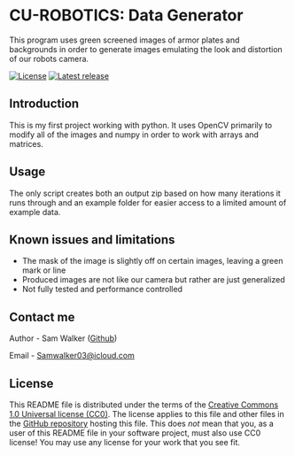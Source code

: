 CU-ROBOTICS: Data Generator
=================================================

This program uses green screened images of armor plates and backgrounds in order to generate images emulating the look and distortion of our robots camera.

[![License](https://img.shields.io/badge/License-CC0-lightgray.svg?style=flat-square)](https://creativecommons.org/publicdomain/zero/1.0/)
[![Latest release](https://img.shields.io/github/v/release/mhucka/readmine.svg?style=flat-square&color=b44e88)](https://github.com/SamWalk19/CU-ROBOTICS/releases)


<!-- Table of contents
-----------------

* [Introduction](#introduction)
* [Usage](#usage)
* [Known issues and limitations](#known-issues-and-limitations)
* [Contact me](#contact-me)
* [License](#license) -->


Introduction
------------

This is my first project working with python. It uses OpenCV primarily to modify all of the images and numpy in order to work with arrays and matrices.
 

Usage
-----

The only script creates both an output zip based on how many iterations it runs through and an example folder for easier access to a limited amount of example data.


Known issues and limitations
----------------------------

- The mask of the image is slightly off on certain images, leaving a green mark or line
- Produced images are not like our camera but rather are just generalized
- Not fully tested and performance controlled


Contact me
------------

Author - Sam Walker ([Github](https://github.com/SamWalk19))

Email - Samwalker03@icloud.com



License
-------

This README file is distributed under the terms of the [Creative Commons 1.0 Universal license (CC0)](https://creativecommons.org/publicdomain/zero/1.0/).  The license applies to this file and other files in the [GitHub repository](http://github.com/mhucka/readmine) hosting this file. This does _not_ mean that you, as a user of this README file in your software project, must also use CC0 license!  You may use any license for your work that you see fit.

